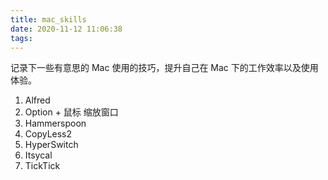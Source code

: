 ```yaml
---
title: mac_skills
date: 2020-11-12 11:06:38
tags:
---
```


记录下一些有意思的 Mac 使用的技巧，提升自己在 Mac 下的工作效率以及使用体验。
<!--more-->

1. Alfred
1. Option + 鼠标 缩放窗口
2. Hammerspoon
3. CopyLess2
4. HyperSwitch
5. Itsycal
6. TickTick